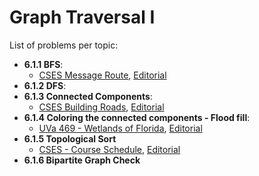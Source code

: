 # Graph Traversal I

List of problems per topic:

- **6.1.1 BFS**:
  - [CSES Message Route](https://cses.fi/problemset/task/1667/), [Editorial](https://github.com/nestorivanmo/icpc/tree/main/cses/4-Graphs/message-route)
- **6.1.2 DFS**:
- **6.1.3 Connected Components**:
  - [CSES Building Roads](https://cses.fi/problemset/task/1666), [Editorial](https://github.com/nestorivanmo/icpc/tree/main/cses/4-Graphs/building-roads)
- **6.1.4 Coloring the connected components - Flood fill**:
  - [UVa 469 - Wetlands of Florida](https://onlinejudge.org/index.php?option=com_onlinejudge&Itemid=8&category=6&page=show_problem&problem=410), [Editorial](https://github.com/nestorivanmo/icpc/tree/main/UVa/6-Graphs-I/florida-wetlands)
- **6.1.5 Topological Sort**
  - [CSES - Course Schedule](https://cses.fi/problemset/task/1679), [Editorial](https://github.com/nestorivanmo/icpc/tree/main/cses/4-Graphs/course-schedule)
- **6.1.6 Bipartite Graph Check**
